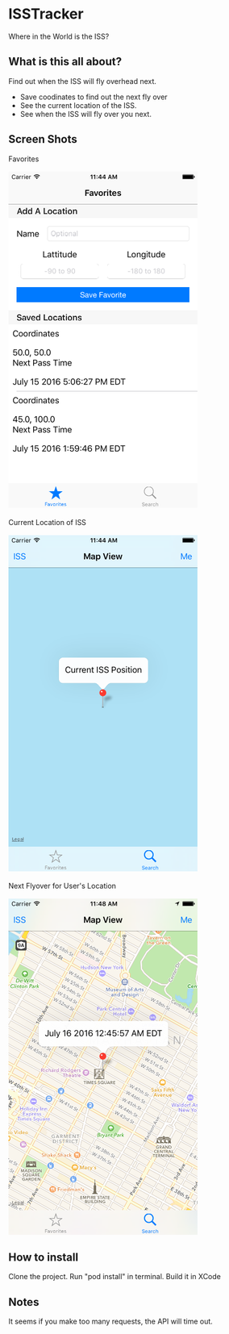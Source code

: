 # ISSTracker
Where in the World is the ISS?

## What is this all about?

Find out when the ISS will fly overhead next.

- Save coodinates to find out the next fly over
- See the current location of the ISS.
- See when the ISS will fly over you next.

## Screen Shots
Favorites<br><br>
![alt tag](https://github.com/slammer8/ISSTracker/blob/master/Images/Simulator%20Screen%20Shot%20Jul%2015%2C%202016%2C%2011.44.18%20AM.png)
<br><br>
Current Location of ISS<br><br>
![alt tag](https://github.com/slammer8/ISSTracker/blob/master/Images/Simulator%20Screen%20Shot%20Jul%2015%2C%202016%2C%2011.44.33%20AM.png)
<br><br>
Next Flyover for User's Location<br><br>
![alt tag](https://github.com/slammer8/ISSTracker/blob/master/Images/Simulator%20Screen%20Shot%20Jul%2015%2C%202016%2C%2011.48.30%20AM.png)


## How to install

Clone the project.
Run "pod install" in terminal.
Build it in XCode

## Notes

It seems if you make too many requests, the API will time out.
